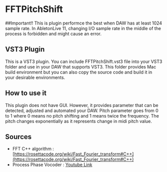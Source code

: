 # FFTPitchShift

##Important!!
This is plugin performce the best when DAW has at least 1024 sample rate. In AbletonLive 11, changing I/O sample rate in the middle of the process is forbidden and might cause an error.  

## VST3 Plugin
This is a VST3 plugin. You can include FFTPitchShift.vst3 file into your VST3 folder and use in your DAW that supports VST3.
This folder provides Mac build environment but you can also copy the source code and build it in your desirable environments.

## How to use it
This plugin does not have GUI. However, it provides parameter that can be detected, adjusted and automated your DAW. Pitch parameter goes from 0 to 1 where 0 means no pitch shifting and 1 means twice the frequency. The pitch changes exponentially as it represents change in midi pitch value. 

## Sources
- FFT C++ algorithm : [https://rosettacode.org/wiki/Fast_Fourier_transform#C++](https://rosettacode.org/wiki/Fast_Fourier_transform#C++)
- Process Phase Vocoder : [Youtube Link](https://youtu.be/2p_-jbl6Dyc?si=1MZkuIqaFgCLCBnz&t=1742)
